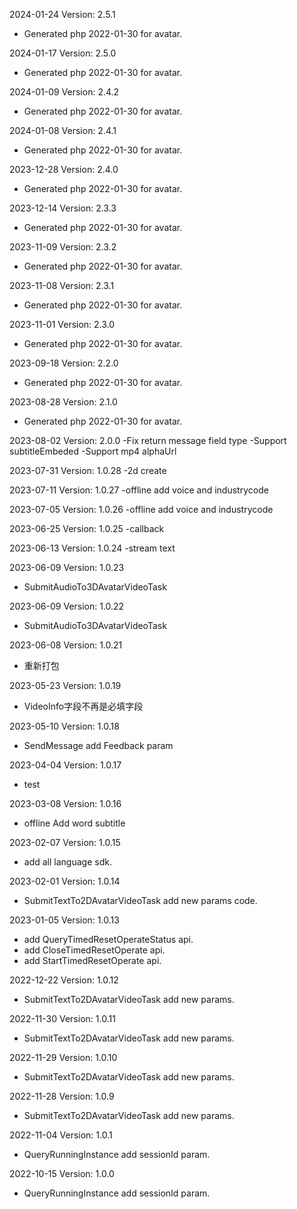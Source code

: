 2024-01-24 Version: 2.5.1
- Generated php 2022-01-30 for avatar.

2024-01-17 Version: 2.5.0
- Generated php 2022-01-30 for avatar.

2024-01-09 Version: 2.4.2
- Generated php 2022-01-30 for avatar.

2024-01-08 Version: 2.4.1
- Generated php 2022-01-30 for avatar.

2023-12-28 Version: 2.4.0
- Generated php 2022-01-30 for avatar.

2023-12-14 Version: 2.3.3
- Generated php 2022-01-30 for avatar.

2023-11-09 Version: 2.3.2
- Generated php 2022-01-30 for avatar.

2023-11-08 Version: 2.3.1
- Generated php 2022-01-30 for avatar.

2023-11-01 Version: 2.3.0
- Generated php 2022-01-30 for avatar.

2023-09-18 Version: 2.2.0
- Generated php 2022-01-30 for avatar.

2023-08-28 Version: 2.1.0
- Generated php 2022-01-30 for avatar.

2023-08-02 Version: 2.0.0
-Fix return message field type
-Support subtitleEmbeded
-Support mp4 alphaUrl

2023-07-31 Version: 1.0.28
-2d create

2023-07-11 Version: 1.0.27
-offline add voice and industrycode

2023-07-05 Version: 1.0.26
-offline add voice and industrycode

2023-06-25 Version: 1.0.25
-callback

2023-06-13 Version: 1.0.24
-stream text

2023-06-09 Version: 1.0.23
- SubmitAudioTo3DAvatarVideoTask

2023-06-09 Version: 1.0.22
- SubmitAudioTo3DAvatarVideoTask

2023-06-08 Version: 1.0.21
- 重新打包

2023-05-23 Version: 1.0.19
- VideoInfo字段不再是必填字段

2023-05-10 Version: 1.0.18
- SendMessage add Feedback param

2023-04-04 Version: 1.0.17
- test

2023-03-08 Version: 1.0.16
- offline Add word subtitle

2023-02-07 Version: 1.0.15
- add all language sdk.

2023-02-01 Version: 1.0.14
- SubmitTextTo2DAvatarVideoTask add new params code.

2023-01-05 Version: 1.0.13
- add QueryTimedResetOperateStatus api.
- add CloseTimedResetOperate api.
- add StartTimedResetOperate api.

2022-12-22 Version: 1.0.12
- SubmitTextTo2DAvatarVideoTask add new params.

2022-11-30 Version: 1.0.11
- SubmitTextTo2DAvatarVideoTask add new params.

2022-11-29 Version: 1.0.10
- SubmitTextTo2DAvatarVideoTask add new params.

2022-11-28 Version: 1.0.9
- SubmitTextTo2DAvatarVideoTask add new params.

2022-11-04 Version: 1.0.1
- QueryRunningInstance add sessionId param.

2022-10-15 Version: 1.0.0
- QueryRunningInstance add sessionId param.

